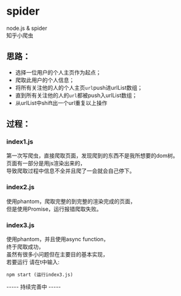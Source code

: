 # spider
node.js & spider  
知乎小爬虫
## 思路：
- 选择一位用户的个人主页作为起点；
- 爬取此用户的个人信息；
- 将所有关注他的人的个人主页`url`push进urlList数组；
- 直到所有关注他的人的`url`都被push入urlList数组；
- 从urlList中shift出一个url重复以上操作

## 过程：
### index1.js
第一次写爬虫，直接爬取页面，发现爬到的东西不是我所想要的dom树。  
页面有一部分是用js渲染出来的，  
导致爬取过程中信息不全并且爬了一会就会自己停下。
### index2.js
使用phantom，爬取完整的到完整的渲染完成的页面，  
但是使用Promise，运行报错爬取失败。
### index3.js
使用phantom，并且使用async function，  
终于爬取成功，  
虽然有很多小问题但在主要目的基本实现，  
若要运行 请在t中输入:
```
npm start (运行index3.js)
```

----- 持续完善中 -----
